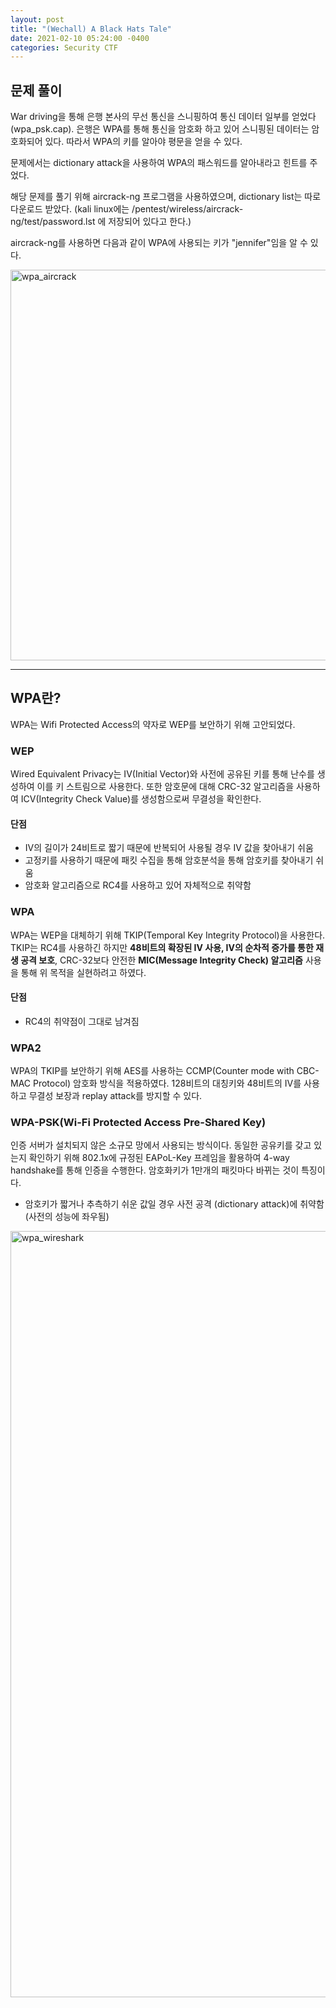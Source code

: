 ```yaml
---
layout: post
title: "(Wechall) A Black Hats Tale"
date: 2021-02-10 05:24:00 -0400
categories: Security CTF
---
```


## 문제 풀이
War driving을 통해 은행 본사의 무선 통신을 스니핑하여 통신 데이터 일부를 얻었다 (wpa_psk.cap). 은행은 WPA를 통해 통신을 암호화 하고 있어 스니핑된 데이터는 암호화되어 있다. 따라서 WPA의 키를 알아야 평문을 얻을 수 있다.

문제에서는 dictionary attack을 사용하여 WPA의 패스워드를 알아내라고 힌트를 주었다.

해당 문제를 풀기 위해 aircrack-ng 프로그램을 사용하였으며, dictionary list는 따로 다운로드 받았다. (kali linux에는 /pentest/wireless/aircrack-ng/test/password.lst 에 저장되어 있다고 한다.)

aircrack-ng를 사용하면 다음과 같이 WPA에 사용되는 키가 "jennifer"임을 알 수 있다.

<img width="625" alt="wpa_aircrack" src="https://user-images.githubusercontent.com/24788751/107494877-acb85d80-6bd2-11eb-9976-f5061bc705c3.png">

------
## WPA란?
WPA는 Wifi Protected Access의 약자로 WEP를 보안하기 위해 고안되었다.

### WEP
Wired Equivalent Privacy는 IV(Initial Vector)와 사전에 공유된 키를 통해 난수를 생성하여 이를 키 스트림으로 사용한다. 또한 암호문에 대해 CRC-32 알고리즘을 사용하여 ICV(Integrity Check Value)를 생성함으로써 무결성을 확인한다.

#### 단점
- IV의 길이가 24비트로 짧기 때문에 반복되어 사용될 경우 IV 값을 찾아내기 쉬움
- 고정키를 사용하기 때문에 패킷 수집을 통해 암호분석을 통해 암호키를 찾아내기 쉬움
- 암호화 알고리즘으로 RC4를 사용하고 있어 자체적으로 취약함

### WPA
WPA는 WEP을 대체하기 위해 TKIP(Temporal Key Integrity Protocol)을 사용한다. TKIP는 RC4를 사용하긴 하지만 **48비트의 확장된 IV 사용, IV의 순차적 증가를 통한 재생 공격 보호**, CRC-32보다 안전한 **MIC(Message Integrity Check) 알고리즘** 사용을 통해 위 목적을 실현하려고 하였다.

#### 단점
- RC4의 취약점이 그대로 남겨짐

### WPA2
WPA의 TKIP를 보안하기 위해 AES를 사용하는 CCMP(Counter mode with CBC-MAC Protocol) 암호화 방식을 적용하였다. 128비트의 대칭키와 48비트의 IV를 사용하고 무결성 보장과 replay attack를 방지할 수 있다.

### WPA-PSK(Wi-Fi Protected Access Pre-Shared Key)
인증 서버가 설치되지 않은 소규모 망에서 사용되는 방식이다. 동일한 공유키를 갖고 있는지 확인하기 위해 802.1x에 규정된 EAPoL-Key 프레임을 활용하여 4-way handshake를 통해 인증을 수행한다. 암호화키가 1만개의 패킷마다 바뀌는 것이 특징이다.
- 암호키가 짧거나 추측하기 쉬운 값일 경우 사전 공격 (dictionary attack)에 취약함 (사전의 성능에 좌우됨)
<img width="1226" alt="wpa_wireshark" src="https://user-images.githubusercontent.com/24788751/107497481-fce4ef00-6bd5-11eb-9ba2-d2556f117e3c.png">
